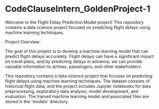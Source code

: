 # CodeClauseIntern_GoldenProject-1

Welcome to the Flight Delay Prediction Model project! This repository contains a data science project focused on predicting flight delays using machine learning techniques.

Project Overview:

The goal of this project is to develop a machine learning model that can predict flight delays accurately. Flight delays can have a significant impact on travel plans, and by predicting delays in advance, we can provide valuable information to airlines, passengers, and other stakeholders.

This repository contains a data science project that focuses on predicting flight delays using machine learning techniques. The dataset consists of historical flight data, and the project includes Jupyter notebooks for data preprocessing, exploratory data analysis, model development, and evaluation. The trained machine learning model and associated files are stored in the 'models' directory.
